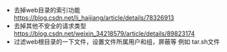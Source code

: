 + 去掉web目录的索引功能
    https://blog.csdn.net/li_haijiang/article/details/78326913
+ 去掉其他不安全的请求类型
    https://blog.csdn.net/weixin_34218579/article/details/89823174
+ 过滤web根目录的一下文件，设置文件所属用户和组，屏蔽等 例如 tar.sh文件